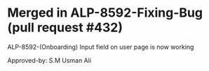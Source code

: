 # Merged in ALP-8592-Fixing-Bug (pull request #432)

ALP-8592-(Onboarding) Input field on user page is now working

Approved-by: S.M Usman Ali
